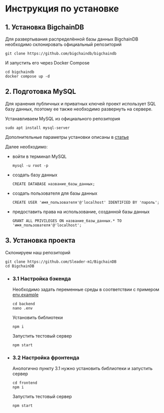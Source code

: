 
# Инструкция по установке
## 1. Установка BigchainDB
Для развертывания распределённой базы данных BigchainDB необходимо склонировать официальный репозиторий
```
git clone https://github.com/bigchaindb/bigchaindb
```
И запустить его через Docker Compose
```
cd bigchaindb
docker compose up -d
```

## 2. Подготовка MySQL 
Для хранения публичных и приватных ключей проект использует SQL базу данных, поэтому ее также необходимо развернуть на сервере.

Устанавливаем MySQL из официального репозитория
```
sudo apt install mysql-server
```
Дополнительные параметры установки описаны в [статье](https://www.digitalocean.com/community/tutorials/how-to-install-mysql-on-ubuntu-20-04-ru)

Далее необходимо:
- войти в терминал MySQL
    ```
    mysql -u root -p
    ```
- создать базу данных 
    ```
    CREATE DATABASE название_базы_данных;
    ```
- создать пользователя для базы данных 
    ```
    CREATE USER 'имя_пользователя'@'localhost' IDENTIFIED BY 'пароль';
    ```
- предоставить права на использование, созданной базы данных 
    ```
    GRANT ALL PRIVILEGES ON название_базы_данных.* TO 'имя_пользователя'@'localhost';
    ```

## 3. Установка проекта 
Склонируем наш репозиторий
```
git clone https://github.com/Sleader-m1/BigchainDB
cd BigchainDB
```
- ### 3.1 Настройка бэкенда 
    Необходимо задать переменные среды в соответствии с примером [env.example](https://github.com/Sleader-m1/BigchainDB/blob/dev/backend/env.example)
    ```
    cd backend
    nano .env 
    ```
    Установить библиотеки
    ```
    npm i
    ```
    Запустить тестовый сервер
    ```
    npm start
    ```

- ### 3.2 Настройка фронтенда
    Анологично пункту 3.1 нужно установить библиотеки и запустить сервер
    ```
    cd frontend 
    npm i
    ```
    Запустить тестовый сервер
    ```
    npm start
    ```
